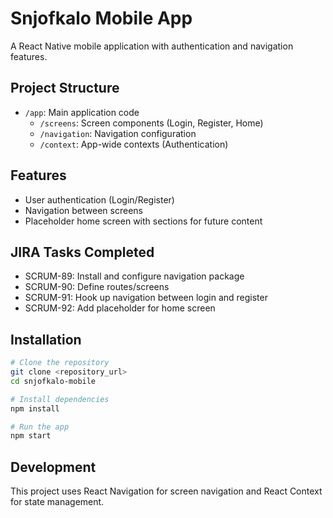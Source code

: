 # Snjofkalo Mobile App

A React Native mobile application with authentication and navigation features.

## Project Structure

- `/app`: Main application code
  - `/screens`: Screen components (Login, Register, Home)
  - `/navigation`: Navigation configuration
  - `/context`: App-wide contexts (Authentication)

## Features

- User authentication (Login/Register)
- Navigation between screens
- Placeholder home screen with sections for future content

## JIRA Tasks Completed

- SCRUM-89: Install and configure navigation package
- SCRUM-90: Define routes/screens
- SCRUM-91: Hook up navigation between login and register
- SCRUM-92: Add placeholder for home screen

## Installation

```bash
# Clone the repository
git clone <repository_url>
cd snjofkalo-mobile

# Install dependencies
npm install

# Run the app
npm start
```

## Development

This project uses React Navigation for screen navigation and React Context for state management.
